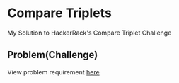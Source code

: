 # Compare Triplets
My Solution to HackerRack's Compare Triplet Challenge

## Problem(Challenge) 
View problem requirement [here](https://www.hackerrank.com/challenges/compare-the-triplets/problem)
